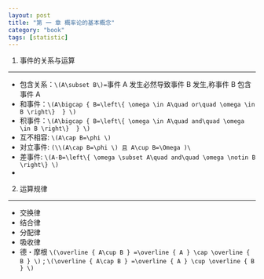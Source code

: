 ```yaml
---
layout: post
title: "第 一 章 概率论的基本概念"
category: "book"
tags: [statistic]
---
```


1. 事件的关系与运算
---
+ 包含关系：`\(A\subset B\)=`事件 A 发生必然导致事件 B 发生,称事件 B 包含事件 A  
+ 和事件：`\(A\bigcap { B=\left\{ \omega \in A\quad or\quad \omega \in B \right\}  } \)`  
+ 积事件：`\(A\bigcap { B=\left\{ \omega \in A\quad and\quad \omega \in B \right\}  } \)`  
+ 互不相容: `\(A\cap B=\phi \)`  
+ 对立事件: `(\\(A\cap B=\phi \) 且 A\cup B=\Omega )\`
+ 差事件: `\(A-B=\left\{ \omega \subset A\quad and\quad \omega \notin B \right\} \)` 
+ 

2. 运算规律
---
+ 交换律
+ 结合律
+ 分配律
+ 吸收律 
+ 德・摩根 `\(\overline { A\cup B } =\overline { A } \cap \overline { B } \)` ; 
   `\(\overline { A\cap B } =\overline { A } \cup \overline { B } \)`


